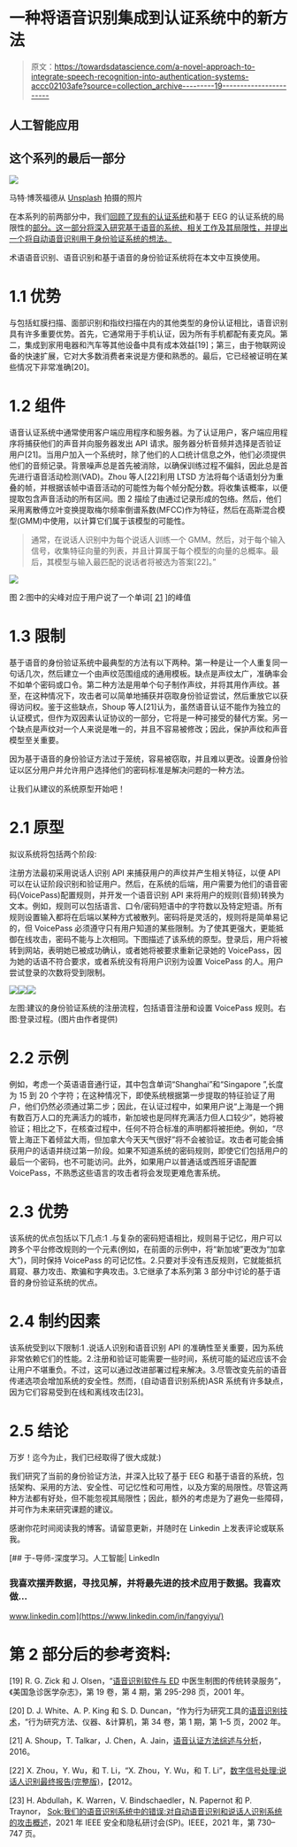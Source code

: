 # 一种将语音识别集成到认证系统中的新方法

> 原文：<https://towardsdatascience.com/a-novel-approach-to-integrate-speech-recognition-into-authentication-systems-accc02103afe?source=collection_archive---------19----------------------->

## 人工智能应用

## 这个系列的最后一部分

![](img/0dd5dbf10ce3333b606fbd1b3a895384.png)

马特·博茨福德从 [Unsplash](https://unsplash.com/) 拍摄的照片

在本系列的前两部分中，我们[回顾了现有的认证系统](/the-most-common-authentication-systems-explained-512cddc432ea?sk=83f828d31b08ab8559cb9d2a3340e78e)和基于 EEG 的认证系统的局限性的[部分。这一部分将深入研究基于语音的系统、相关工作及其局限性，并提出一个将自动语音识别用于身份验证系统的想法。](/the-pipeline-and-limitations-of-the-eeg-based-authentication-systems-df9f0a05d9ff?sk=b7413835fcd9f916bbdbf8c1c10b3d5b)

术语语音识别、语音识别和基于语音的身份验证系统将在本文中互换使用。

# 1.1 优势

与包括虹膜扫描、面部识别和指纹扫描在内的其他类型的身份认证相比，语音识别具有许多重要优势。首先，它通常用于手机认证，因为所有手机都配有麦克风。第二，集成到家用电器和汽车等其他设备中具有成本效益[19]；第三，由于物联网设备的快速扩展，它对大多数消费者来说是方便和熟悉的。最后，它已经被证明在某些情况下非常准确[20]。

# 1.2 组件

语音认证系统中通常使用客户端应用程序和服务器。为了认证用户，客户端应用程序将捕获他们的声音并向服务器发出 API 请求。服务器分析音频并选择是否验证用户[21]。当用户加入一个系统时，除了他们的人口统计信息之外，他们必须提供他们的音频记录。背景噪声总是首先被消除，以确保训练过程不偏斜，因此总是首先进行语音活动检测(VAD)。Zhou 等人[22]利用 LTSD 方法将每个话语划分为重叠的帧，并根据该帧中语音活动的可能性为每个帧分配分数。将收集该概率，以便提取包含声音活动的所有区间。图 2 描绘了由通过记录形成的包络。然后，他们采用离散傅立叶变换提取梅尔频率倒谱系数(MFCC)作为特征，然后在高斯混合模型(GMM)中使用，以计算它们属于该模型的可能性。

> 通常，在说话人识别中为每个说话人训练一个 GMM。然后，对于每个输入信号，收集特征向量的列表，并且计算属于每个模型的向量的总概率。最后，其模型与输入最匹配的说话者将被选为答案[22]。”

![](img/ddb8c8f2e28a8d7f3040cf980d26de7b.png)

图 2:图中的尖峰对应于用户说了一个单词[ [21](https://courses.csail.mit.edu/6.857/2016/files/31.pdf) ]的峰值

# 1.3 限制

基于语音的身份验证系统中最典型的方法有以下两种。第一种是让一个人重复同一句话几次，然后建立一个由声纹范围组成的通用模板。缺点是声纹太广，准确率会不如单个密码或口令。第二种方法是用单个句子制作声纹，并将其用作声纹。甚至，在这种情况下，攻击者可以简单地捕获并窃取身份验证尝试，然后重放它以获得访问权。鉴于这些缺点，Shoup 等人[21]认为，虽然语音认证不能作为独立的认证模式，但作为双因素认证协议的一部分，它将是一种可接受的替代方案。另一个缺点是声纹对一个人来说是唯一的，并且不容易被修改；因此，保护声纹和声音模型至关重要。

因为基于语音的身份验证方法过于笼统，容易被窃取，并且难以更改。设置身份验证以区分用户并允许用户选择他们的密码标准是解决问题的一种方法。

让我们从建议的系统原型开始吧！

# 2.1 原型

拟议系统将包括两个阶段:

注册方法最初采用说话人识别 API 来捕获用户的声纹并产生相关特征，以便 API 可以在认证阶段识别和验证用户。然后，在系统的后端，用户需要为他们的语音密码(VoicePass)配置规则，并开发一个语音识别 API 来将用户的规则(音频)转换为文本。例如，规则可以包括语言、口令/密码短语中的字符数以及特定短语。所有规则设置输入都将在后端以某种方式被散列。密码将是灵活的，规则将是简单易记的，但 VoicePass 必须遵守只有用户知道的某些限制。为了使其更强大，更能抵御在线攻击，密码不能与上次相同。下图描述了该系统的原型。登录后，用户将被转到网站，表明她已被成功确认，或者她将被要求重新记录她的 VoicePass，因为她的话语不符合要求，或者系统没有将用户识别为设置 VoicePass 的人。用户尝试登录的次数将受到限制。

![](img/8cde3df230c728d46558f8d366b39a21.png)![](img/50d50070f7e7cf7c2bc07fa5299499ac.png)![](img/3b5df7b04df4429bfc5ed3b6451dad32.png)

左图:建议的身份验证系统的注册流程，包括语音注册和设置 VoicePass 规则。右图:登录过程。(图片由作者提供)

# 2.2 示例

例如，考虑一个英语语音通行证，其中包含单词“Shanghai”和“Singapore ”,长度为 15 到 20 个字符；在这种情况下，即使系统根据第一步提取的特征验证了用户，他们仍然必须通过第二步；因此，在认证过程中，如果用户说“上海是一个拥有数百万人口的充满活力的城市，新加坡也是同样充满活力但人口较少”，她将被验证；相比之下，在核查过程中，任何不符合标准的声明都将被拒绝。例如，“尽管上海正下着倾盆大雨，但加拿大今天天气很好”将不会被验证。攻击者可能会捕获用户的话语并绕过第一阶段。如果不知道系统的密码规则，即使它们包括用户的最后一个密码，也不可能访问。此外，如果用户以普通话或西班牙语配置 VoicePass，不熟悉这些语言的攻击者将会发现更难危害系统。

# 2.3 优势

该系统的优点包括以下几点:1 .与复杂的密码短语相比，规则易于记忆，用户可以跨多个平台修改规则的一个元素(例如，在前面的示例中，将“新加坡”更改为“加拿大”)，同时保持 VoicePass 的可记忆性。2.只要对手没有违反规则，它就能抵抗肩窥、暴力攻击、欺骗和字典攻击。3.它继承了本系列第 3 部分中讨论的基于语音的身份验证系统的优点。

# 2.4 制约因素

该系统受到以下限制:1 .说话人识别和语音识别 API 的准确性至关重要，因为系统非常依赖它们的性能。2.注册和验证可能需要一些时间，系统可能的延迟应该不会让用户不堪重负。不过，这可以通过改进部署过程来解决。3.尽管改变先前的语音传递选项会增加系统的安全性。然而，(自动语音识别系统)ASR 系统有许多缺点，因为它们容易受到在线和离线攻击[23]。

# 2.5 结论

万岁！迄今为止，我们已经取得了很大成就:)

我们研究了当前的身份验证方法，并深入比较了基于 EEG 和基于语音的系统，包括架构、采用的方法、安全性、可记忆性和可用性，以及方案的局限性。尽管这两种方法都有好处，但不能忽视其局限性；因此，额外的考虑是为了避免一些障碍，并可作为未来研究课题的建议。

感谢你花时间阅读我的博客。请留意更新，并随时在 Linkedin 上发表评论或联系我。

[](https://www.linkedin.com/in/fangyiyu/) [## 于-导师-深度学习。人工智能| LinkedIn

### 我喜欢摆弄数据，寻找见解，并将最先进的技术应用于数据。我喜欢做…

www.linkedin.com](https://www.linkedin.com/in/fangyiyu/) 

# 第 2 部分后的参考资料:

[19] R. G. Zick 和 J. Olsen，“[语音识别软件与 ED](https://www.sciencedirect.com/science/article/abs/pii/S0735675701016023) 中医生制图的传统转录服务”，《美国急诊医学杂志》，第 19 卷，第 4 期，第 295-298 页，2001 年。

[20] D. J. White、A. P. King 和 S. D. Duncan，“作为行为研究工具的[语音识别技术](https://link.springer.com/content/pdf/10.3758/BF03195418.pdf)，“行为研究方法、仪器、&计算机，第 34 卷，第 1 期，第 1–5 页，2002 年。

[21] A. Shoup，T. Talkar，J. Chen，A. Jain，[语音认证方法综述与分析](https://courses.csail.mit.edu/6.857/2016/files/31.pdf)，2016。

[22] X. Zhou，Y. Wu，和 T. Li，“X. Zhou，Y. Wu，和 T. Li”，[数字信号处理:说话人识别最终报告(完整版)](https://scholar.google.com/scholar?hl=en&as_sdt=0%2C5&q=X.+Zhou%2C+Y.+Wu%2C+and+T.+Li%2C+%E2%80%9CDigital+signal+processing%3A+Speaker+recog-nition+final+report+%28complete+version%29%2C%E2%80%9D+2012.&btnG=)，【2012。

[23] H. Abdullah，K. Warren，V. Bindschaedler，N. Papernot 和 P. Traynor， [Sok:我们的语音识别系统中的错误:对自动语音识别和说话人识别系统的攻击概述](https://arxiv.org/pdf/2007.06622.pdf)，2021 年 IEEE 安全和隐私研讨会(SP)。IEEE，2021 年，第 730–747 页。